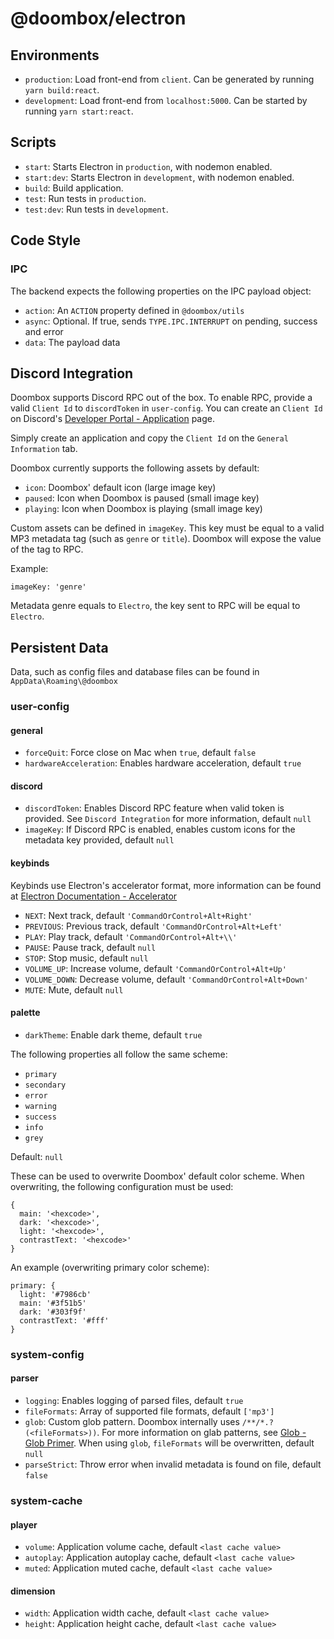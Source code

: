 # @doombox/electron

## Environments

- `production`: Load front-end from `client`. Can be generated by running `yarn build:react`.
- `development`: Load front-end from `localhost:5000`. Can be started by running `yarn start:react`.

## Scripts

- `start`: Starts Electron in `production`, with nodemon enabled.
- `start:dev`: Starts Electron in `development`, with nodemon enabled.
- `build`: Build application.
- `test`: Run tests in `production`.
- `test:dev`: Run tests in `development`.

## Code Style

### IPC

The backend expects the following properties on the IPC payload object:

  - `action`: An `ACTION` property defined in `@doombox/utils`
  - `async`: Optional. If true, sends `TYPE.IPC.INTERRUPT` on pending, success and error
  - `data`: The payload data

## Discord Integration

Doombox supports Discord RPC out of the box. To enable RPC, provide a valid `Client Id` to `discordToken` in `user-config`. You can create an `Client Id` on Discord's [Developer Portal - Application](https://discordapp.com/developers/applications) page.

Simply create an application and copy the `Client Id` on the `General Information` tab.

Doombox currently supports the following assets by default:

- `icon`: Doombox' default icon (large image key)
- `paused`: Icon when Doombox is paused (small image key)
- `playing`: Icon when Doombox is playing (small image key)

Custom assets can be defined in `imageKey`. This key must be equal to a valid MP3 metadata tag (such as `genre` or `title`). Doombox will expose the value of the tag to RPC.

Example:

`imageKey: 'genre'`

Metadata genre equals to `Electro`, the key sent to RPC will be equal to `Electro`.

## Persistent Data

Data, such as config files and database files can be found in `AppData\Roaming\@doombox`

### user-config

#### general

- `forceQuit`: Force close on Mac when `true`, default `false`
- `hardwareAcceleration`: Enables hardware acceleration, default `true`

#### discord

- `discordToken`: Enables Discord RPC feature when valid token is provided. See `Discord Integration` for more information, default `null`
- `imageKey`: If Discord RPC is enabled, enables custom icons for the metadata key provided, default `null`

#### keybinds

Keybinds use Electron's accelerator format, more information can be found at [Electron Documentation - Accelerator](https://electronjs.org/docs/api/accelerator)

- `NEXT`: Next track, default `'CommandOrControl+Alt+Right'`
- `PREVIOUS`: Previous track, default `'CommandOrControl+Alt+Left'`
- `PLAY`: Play track, default `'CommandOrControl+Alt+\\'`
- `PAUSE`: Pause track, default `null`
- `STOP`: Stop music, default `null`
- `VOLUME_UP`: Increase volume, default `'CommandOrControl+Alt+Up'`
- `VOLUME_DOWN`: Decrease volume, default `'CommandOrControl+Alt+Down'`
- `MUTE`: Mute, default `null`

#### palette

- `darkTheme`: Enable dark theme, default `true`

The following properties all follow the same scheme:

- `primary`
- `secondary`
- `error`
- `warning`
- `success`
- `info`
- `grey`

Default: `null`

These can be used to overwrite Doombox' default color scheme. When overwriting, the following configuration must be used:

```
{
  main: '<hexcode>',
  dark: '<hexcode>',
  light: '<hexcode>',
  contrastText: '<hexcode>'
}
```

An example (overwriting primary color scheme):

```
primary: {
  light: '#7986cb'
  main: '#3f51b5'
  dark: '#303f9f'
  contrastText: '#fff'
}
```

### system-config

#### parser

- `logging`: Enables logging of parsed files, default `true`
- `fileFormats`: Array of supported file formats, default `['mp3']`
- `glob`: Custom glob pattern. Doombox internally uses `/**/*.?(<fileFormats>))`. For more information on glab patterns, see [Glob - Glob Primer](https://www.npmjs.com/package/glob#glob-primer). When using `glob`, `fileFormats` will be overwritten, default `null`
- `parseStrict`: Throw error when invalid metadata is found on file, default `false`

### system-cache

#### player

- `volume`: Application volume cache, default `<last cache value>`
- `autoplay`: Application autoplay cache, default `<last cache value>`
- `muted`: Application muted cache, default `<last cache value>`

#### dimension

- `width`: Application width cache, default `<last cache value>`
- `height`: Application height cache, default `<last cache value>`
